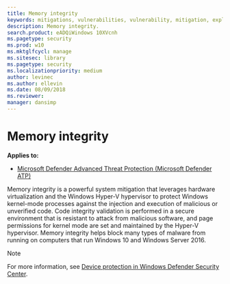 ```yaml
---
title: Memory integrity
keywords: mitigations, vulnerabilities, vulnerability, mitigation, exploit, exploits, emet
description: Memory integrity.
search.product: eADQiWindows 10XVcnh
ms.pagetype: security
ms.prod: w10
ms.mktglfcycl: manage
ms.sitesec: library
ms.pagetype: security
ms.localizationpriority: medium
author: levinec
ms.author: ellevin
ms.date: 08/09/2018
ms.reviewer: 
manager: dansimp
---
```


# Memory integrity

**Applies to:**

- [Microsoft Defender Advanced Threat Protection (Microsoft Defender ATP)](https://go.microsoft.com/fwlink/p/?linkid=2069559)

Memory integrity is a powerful system mitigation that leverages hardware virtualization and the Windows Hyper-V hypervisor to protect Windows kernel-mode processes against the injection and execution of malicious or unverified code. Code integrity validation is performed in a secure environment that is resistant to attack from malicious software, and page permissions for kernel mode are set and maintained by the Hyper-V hypervisor. Memory integrity helps block many types of malware from running on computers that run Windows 10 and Windows Server 2016.

> [!NOTE]
> For more information, see [Device protection in Windows Defender Security Center](https://support.microsoft.com/help/4096339/windows-10-device-protection-in-windows-defender-security-center).

